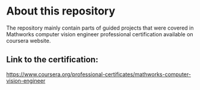 # About this repository
The repository mainly contain parts of guided projects that were covered in Mathworks computer vision engineer professional certification available on coursera website.

## Link to the certification:
https://www.coursera.org/professional-certificates/mathworks-computer-vision-engineer 
